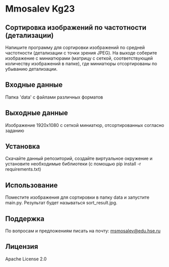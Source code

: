 # Mmosalev Kg23

## Сортировка изображений по частотности (детализации)
Напишите программу для сортировки изображений по средней частотности (детализации с точки зрения JPEG). На выходе соберите изображение с миниатюрами (матрицу с сеткой, соответствующей количеству изображений в папке), где миниатюры отсортированы по убыванию детализации.

## Входные данные
Папка 'data' с файлами различных форматов

## Выходные данные
Изображение 1920х1080 с сеткой миниатюр, отсортированных согласно заданию

## Установка 
Скачайте данный репозиторий, создайте виртуальное окружение и установите необходимые библиотеки (с помощью pip install -r requirements.txt) 

## Использование 
Поместите изображения для сортировки в папку data и запустите main.py. Результат будет называться sort_result.jpg.

## Поддержка
По вопросам и предложениям писать на почту: msmosalev@edu.hse.ru

## Лицензия
Apache License 2.0
